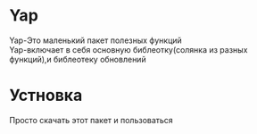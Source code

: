 # Yap
Yap-Это маленький пакет полезных функций  
Yap-включает в себя основную библеотку(солянка из разных функций),и библеотеку обновлений  
# Устновка
Просто скачать этот пакет и пользоваться
